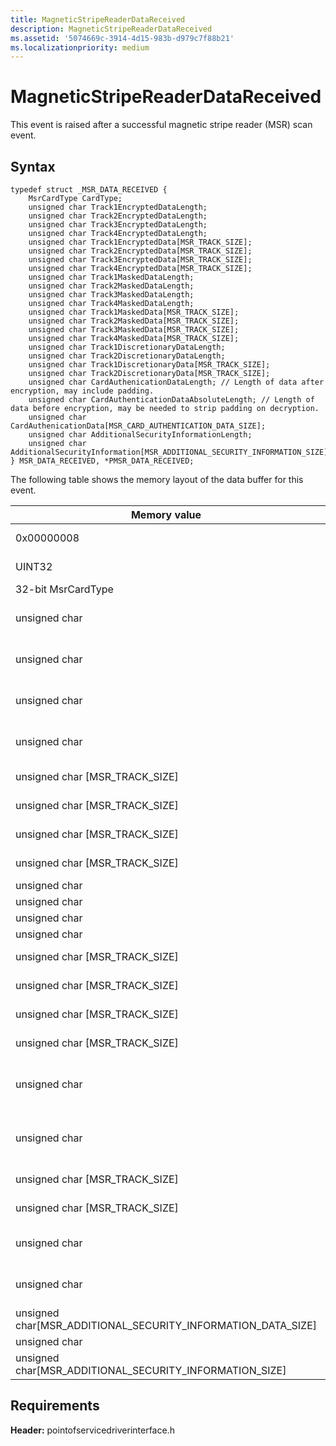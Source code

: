 ```yaml
---
title: MagneticStripeReaderDataReceived
description: MagneticStripeReaderDataReceived
ms.assetid: '5074669c-3914-4d15-983b-d979c7f88b21'
ms.localizationpriority: medium
---
```


# MagneticStripeReaderDataReceived


This event is raised after a successful magnetic stripe reader (MSR) scan event.

Syntax
------

``` syntax
typedef struct _MSR_DATA_RECEIVED {
    MsrCardType CardType;
    unsigned char Track1EncryptedDataLength;
    unsigned char Track2EncryptedDataLength;
    unsigned char Track3EncryptedDataLength;
    unsigned char Track4EncryptedDataLength;
    unsigned char Track1EncryptedData[MSR_TRACK_SIZE];
    unsigned char Track2EncryptedData[MSR_TRACK_SIZE];
    unsigned char Track3EncryptedData[MSR_TRACK_SIZE];
    unsigned char Track4EncryptedData[MSR_TRACK_SIZE];
    unsigned char Track1MaskedDataLength;
    unsigned char Track2MaskedDataLength;
    unsigned char Track3MaskedDataLength;
    unsigned char Track4MaskedDataLength;
    unsigned char Track1MaskedData[MSR_TRACK_SIZE];
    unsigned char Track2MaskedData[MSR_TRACK_SIZE];
    unsigned char Track3MaskedData[MSR_TRACK_SIZE];
    unsigned char Track4MaskedData[MSR_TRACK_SIZE];
    unsigned char Track1DiscretionaryDataLength;
    unsigned char Track2DiscretionaryDataLength;
    unsigned char Track1DiscretionaryData[MSR_TRACK_SIZE];
    unsigned char Track2DiscretionaryData[MSR_TRACK_SIZE];
    unsigned char CardAuthenicationDataLength; // Length of data after encryption, may include padding.
    unsigned char CardAuthenticationDataAbsoluteLength; // Length of data before encryption, may be needed to strip padding on decryption.
    unsigned char CardAuthenicationData[MSR_CARD_AUTHENTICATION_DATA_SIZE];
    unsigned char AdditionalSecurityInformationLength;
    unsigned char AdditionalSecurityInformation[MSR_ADDITIONAL_SECURITY_INFORMATION_SIZE];
} MSR_DATA_RECEIVED, *PMSR_DATA_RECEIVED;
```

The following table shows the memory layout of the data buffer for this event.

| Memory value                                                                   | Description                                                                                                                                      |
|--------------------------------------------------------------------------------|--------------------------------------------------------------------------------------------------------------------------------------------------|
| 0x00000008                                                          | **EventType = PosEventType:: MagneticStripeReaderDataReceived**                                                                       |
| UINT32                                                              | **DataLength** = sizeof(**PosEventDataHeader**) + sizeof(**MSR\_DATA\_RECEIVED**)                                                     |
| 32-bit MsrCardType                                                  | [MsrCardType](https://msdn.microsoft.com/library/windows/hardware/dn772167)                                                                                                        |
| unsigned char                                                       | **Track1EncryptedDataLength** - Will always be zero (0) if [MsrDataEncryption](https://msdn.microsoft.com/library/windows/hardware/dn772169) is **MsrDataEncryption\_None**. |
| unsigned char                                                       | **Track2EncryptedDataLength** - Will always be zero (0) if [MsrDataEncryption](https://msdn.microsoft.com/library/windows/hardware/dn772169) is **MsrDataEncryption\_None**. |
| unsigned char                                                       | **Track3EncryptedDataLength** - Will always be zero (0) if [MsrDataEncryption](https://msdn.microsoft.com/library/windows/hardware/dn772169) is **MsrDataEncryption\_None**. |
| unsigned char                                                       | **Track4EncryptedDataLength** - Will always be zero (0) if [MsrDataEncryption](https://msdn.microsoft.com/library/windows/hardware/dn772169) is **MsrDataEncryption\_None**. |
| unsigned char \[MSR\_TRACK\_SIZE\]                                  | **Track1EncryptedDataLength** bytes of encrypted track 1 data                                                                         |
| unsigned char \[MSR\_TRACK\_SIZE\]                                  | **Track2EncryptedDataLength** bytes of encrypted track 2 data                                                                         |
| unsigned char \[MSR\_TRACK\_SIZE\]                                  | **Track3EncryptedDataLength** bytes of encrypted track 3 data                                                                         |
| unsigned char \[MSR\_TRACK\_SIZE\]                                  | **Track4EncryptedDataLength** bytes of encrypted track 4 data                                                                         |
| unsigned char                                                       | **Track1MaskedDataLength**                                                                                                            |
| unsigned char                                                       | **Track2MaskedDataLength**                                                                                                            |
| unsigned char                                                       | **Track3MaskedDataLength**                                                                                                            |
| unsigned char                                                       | **Track4MaskedDataLength**                                                                                                            |
| unsigned char \[MSR\_TRACK\_SIZE\]                                  | **Track1MaskedDataLength** bytes of masked track 1 data                                                                               |
| unsigned char \[MSR\_TRACK\_SIZE\]                                  | **Track2MaskedDataLength** bytes of masked track 2 data                                                                               |
| unsigned char \[MSR\_TRACK\_SIZE\]                                  | **Track3MaskedDataLength** bytes of masked track 3 data                                                                               |
| unsigned char \[MSR\_TRACK\_SIZE\]                                  | **Track4MaskedDataLength** bytes of masked track 4 data                                                                               |
| unsigned char                                                       | **Track1DiscretionaryDataLength** – Will always be zero (0) if **MagneticStripeReaderIsDecodeDataEnabled** is false.                |
| unsigned char                                                       | **Track2DiscretionaryDataLength**– Will always be zero (0) if **MagneticStripeReaderIsDecodeDataEnabled** is false.                 |
| unsigned char \[MSR\_TRACK\_SIZE\]                                  | **Track1DiscretionaryDataLength** bytes of discretionary track 1 data                                                                 |
| unsigned char \[MSR\_TRACK\_SIZE\]                                  | **Track2DiscretionaryDataLength** bytes of discretionary track 2 data                                                                 |
| unsigned char                                                       | **CardAuthenicationDataLength** - length of the encrypted data in bytes, including padding                                            |
| unsigned char                                                       | **CardAuthenticationDataAbsoluteLength** - length of the unencrypted data in bytes (you may need to strip padding during decryption)  |
| unsigned char\[MSR\_ADDITIONAL\_SECURITY\_INFORMATION\_DATA\_SIZE\] | **CardAuthenticationDataAbsoluteLength** bytes of card authentication data                                                            |
| unsigned char                                                       | **AdditionalSecurityInformationLength**                                                                                               |
| unsigned char\[MSR\_ADDITIONAL\_SECURITY\_INFORMATION\_SIZE\]       | **AdditionalSecurityInformationLength** bytes of additional security information                                                      |



Requirements
------------

**Header:** pointofservicedriverinterface.h










